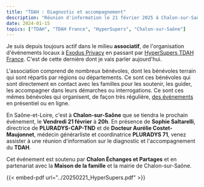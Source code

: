 ```yaml
---
title: "TDAH : Diagnostic et accompagnement"
description: "Réunion d'information le 21 février 2025 à Chalon-sur-Saône"
date: 2024-01-15
topics: ["TDAH", "TDAH France", "HyperSupers", "Chalon-sur-Saône"] 
---
```

Je suis depuis toujours actif dans le milieu **associatif**, de l'organisation d'événements locaux à [Exodus Privacy](https://exodus-privacy.eu.org/fr/) en passant par [HyperSupers TDAH France](https://www.tdah-france.fr/). C'est de cette dernière dont je vais parler aujourd'hui.

L'association comprend de nombreux bénévoles, dont les bénévoles terrain qui sont répartis par régions ou départements. Ce sont ces bénévoles qui sont directement en contact avec les familles pour les soutenir, les guider, les accompagner dans leurs démarches ou interrogations. Ce sont ces mêmes bénévoles qui organisent, de façon très régulière, [des événements](https://www.tdah-france.fr/spip.php?page=agenda) en présentiel ou en ligne.

En Saône-et-Loire, c'est à **Chalon-sur-Saône** que se tiendra le prochain événement, le **Vendredi 21 février** à **20h**. En présence de **Sophie Saltarelli**, directrice de **PLURADYS-CAP-TND** et de **Docteur Aurélie Costet-Maujonnet**, médecin générarliste et coordinatrice **PLURADYS 71**, venez assister à une réunion d'information sur le diagnostic et l'accompagnement du **TDAH**.

Cet événement est soutenu par **Chalon Échanges et Partages** et en partenariat avec la **Maison de la famille** et la mairie de Chalon-sur-Saône.

{{< embed-pdf url="../20250221_HyperSupers.pdf" >}}
